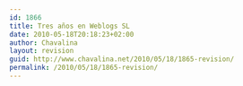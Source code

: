 ```yaml
---
id: 1866
title: Tres años en Weblogs SL
date: 2010-05-18T20:18:23+02:00
author: Chavalina
layout: revision
guid: http://www.chavalina.net/2010/05/18/1865-revision/
permalink: /2010/05/18/1865-revision/
---
```


